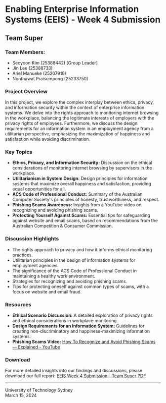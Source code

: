 # Enabling Enterprise Information Systems (EEIS) - Week 4 Submission

## Team Super

### Team Members:
- Seoyoon Kim (25388442) [Group Leader]
- Jin Lee (25388733)
- Ariel Manueke (25207919)
- Nonthawat Praisompong (25233750)

### Project Overview
In this project, we explore the complex interplay between ethics, privacy, and information security within the context of enterprise information systems. We delve into the rights approach to monitoring internet browsing in the workplace, balancing the legitimate interests of employers with the privacy rights of employees. Furthermore, we discuss the design requirements for an information system in an employment agency from a utilitarian perspective, emphasizing the maximization of happiness and satisfaction while avoiding discrimination.

### Key Topics
- **Ethics, Privacy, and Information Security:** Discussion on the ethical considerations of monitoring internet browsing by supervisors in the workplace.
- **Utilitarianism in System Design:** Design principles for information systems that maximize overall happiness and satisfaction, providing equal opportunities for all.
- **ACS Code of Professional Conduct:** Summary of the Australian Computer Society's principles of honesty, trustworthiness, and respect.
- **Phishing Scams Awareness:** Insights from a YouTube video on recognizing and avoiding phishing scams.
- **Protecting Yourself Against Scams:** Essential tips for safeguarding against website and email scams, based on recommendations from the Australian Competition & Consumer Commission.

### Discussion Highlights
- The rights approach to privacy and how it informs ethical monitoring practices.
- Utilitarian principles in the design of information systems for employment agencies.
- The significance of the ACS Code of Professional Conduct in maintaining a healthy work environment.
- Strategies for recognizing and avoiding phishing scams.
- Tips for protecting oneself against common types of scams, with a focus on website and email fraud.

### Resources
- **Ethical Scenario Discussion:** A detailed exploration of privacy rights and ethical considerations in workplace monitoring.
- **Design Requirements for an Information System:** Guidelines for creating non-discriminatory and happiness-maximizing information systems.
- **Phishing Scams Video:** [How To Recognize and Avoid Phishing Scams — Explained - YouTube](https://www.youtube.com/watch?v=Yz0PnAkeRiI)

### Download
For more detailed insights into our findings and discussions, please download our full report:
[EEIS Week 4 Submission - Team Super PDF](https://github.com/JinLee0811/UTS_EEIS_Week4/blob/main/_week4.pdf)

---

University of Technology Sydney  
March 15, 2024
